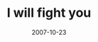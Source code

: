 ---
layout: base.njk
title : 'I will fight you' 
view_title : 'I will fight you' 
year : '2007' 
date : '2007-10-23' 
img_file : '/drawing/iwillfightyou.png' 
html_file : 'iwillfightyou' 
next_html : 'icantkeeppretendingthateverythingisalright.html' 
year_order : '220' 
permalink : "title/{{html_file}}.html"
---